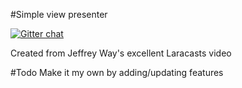 #Simple view presenter

[![Gitter chat](https://badges.gitter.im/isimmons/presenter.png)](https://gitter.im/isimmons/presenter)

Created from Jeffrey Way's excellent Laracasts video

#Todo
Make it my own by adding/updating features
